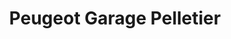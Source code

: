 ---
title: "Peugeot Garage Pelletier"
url: /meylan/peugeot-garage-pelletier/
shop: réparation de voitures
---